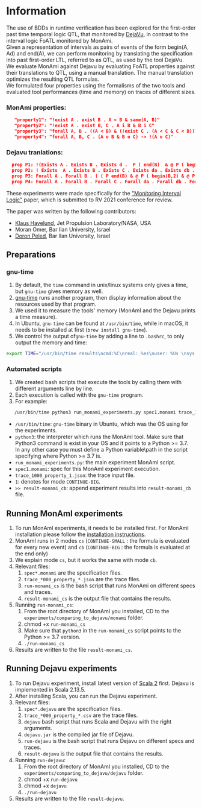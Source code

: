 # Information
The use of BDDs in runtime verification has been explored for the first-order past time temporal logic QTL, that monitored by [DejaVu](https://github.com/havelund/dejavu), in contrast to the interval logic FoATL monitored by MonAmi. \
Given a representation of intervals as pairs of events of the form begin(A, Ad) and end(A), we can perform monitoring by translating the specification into past first-order LTL, referred to as QTL, as used by the tool DejaVu. \
We evaluate MonAmi against Dejavu by evaluating FoATL properties against their translations to QTL, using a manual translation. The manual translation optimizes the resulting QTL formulas. \
We formulated four properties using the formalisms of the two tools and evaluated tool performances (time and memory) on traces of different sizes. 
### MonAmi properties:
```json
   "property1": "!exist A . exist B . A < B & same(A, B)"
   "property2": "!exist A . exist B, C . A i B & B i C"
   "property3": "forall A, B . ((A < B) & (!exist C . (A < C & C < B))) -> !(A('2') & B('2'))"
   "property4": "forall A, B, C . (A o B & B o C) -> !(A o C)"
```
### Dejavu tranlations:
```json
  prop P1: !(Exists A . Exists B . Exists d .  P ( end(B)  & @ P ( begin(B, d) & @ P ( end(A) & @ P begin(A, d) ) ) ) )
  prop P2: ! Exists  A . Exists B . Exists C . Exists da . Exists db . Exists dc . ( end(A) & @ P ( end(B) & @ P ( end (C) & @ P ( begin (C,dc) & @ P ( begin(B,db) & @ P begin(A,da))))))
  prop P3: Forall A . Forall B . ( ( P end(B) & @ P ( begin(B,2) & @ P ( end(A) & @ P begin(A,2) ) ) ) -> ! Exists C .Exists d . (  P ( begin(B, 2) &  @P ( end(C) & @ P ( begin(C, d) & @ P end(A) ) ) ) ) )
  prop P4: Forall A . Forall B . Forall C . Forall da . Forall db . Forall dc .(  ( P  (end(B) & @ P ( end(A) & @ P ( begin(B,db)  & @ P begin(A,da) ) ) )  & P ( end(C) & @ P ( end(B) & @ P ( begin(C,dc)  & @ P begin(B,db) ) ) ) ) -> ! P ( end(C) & @ P ( end(A) & @ P ( begin(C,dc)  & @ P begin(A,da) ) ) ) ) 

```

These experiments were made specifically for the ["Monitoring Interval Logic"](https://github.com/moraneus/MonAmI/blob/main/out/papers/Monitoring_Interval_Logic.pdf) paper, 
which is submitted to RV 2021 conference for review.

The paper was written by the following contributors:
* [Klaus Havelund](http://www.havelund.com/), Jet Propulsion Laboratory/NASA, USA
* Moran Omer, Bar Ilan University, Israel
* [Doron Peled](https://u.cs.biu.ac.il/~doronp/), Bar Ilan University, Israel

## Preparations
### gnu-time
1. By default, the `time` command in unix/linux systems only gives a time, but `gnu-time` gives memory as well.
2. [gnu-time](https://www.gnu.org/software/time/) runs another program, then display information about the resources used by that program.
3. We used it to measure the tools' memory (MonAmI and the Dejavu prints a time measure).
4. In Ubuntu, `gnu-time` can be found at `/usr/bin/time`, while in macOS, it needs to be installed at first (`brew install gnu-time`).  
5. We control the output of`gnu-time` by adding a line to `.bashrc`, to only output the memory and time:
```bash
export TIME="/usr/bin/time results\ncmd:%C\nreal: %es\nuser: %Us \nsys: %Ss \nmemory: %MKB \ncpu: %P"
```

### Automated scripts   
1. We created bash scripts that execute the tools by calling them with different arguments line by line.
2. Each execution is called with the `gnu-time` program.
3. For example:
```bash
   /usr/bin/time python3 run_monami_experiments.py spec1.monami trace_1000_property_1.json 1) >> result-monami_cb 2>&1
```
* `/usr/bin/time`: `gnu-time` binary in Ubuntu, which was the OS using for the experiments.
* `python3`: the interpreter which runs the MonAmI tool. Make sure that Python3 command is exist in your OS and it points to a Python >= 3.7. \
  In any other case you must define a Python variable\path in the script specifying where Python >= 3.7 is.
* `run_monami_experiments.py`: the main experiment MonAmI script.
* `spec1.monami`: spec for this MonAmI experiment execution.
* `trace_1000_property_1.json`: the trace input file.
* `1`: denotes for mode `CONTINUE-BIG`.
* `>> result-monami_cb`: append experiment results into `result-monami_cb` file.


## Running MonAmI experiments
1. To run MonAmI experiments, it needs to be installed first. For MonAmI installation please follow the [installation instructions](https://github.com/moraneus/MonAmI#installing-monami).
2. MonAmI runs in 2 modes `cs` (`CONTINUE-SMALL` : the formula is evaluated for every new event) and `cb` (`CONTINUE-BIG` : the formula is evaluated at the end only)
3. We explain mode `cs`, but it works the same with mode `cb`.
4. Relevant files:   
    1. `spec*.monami` are the specification files.
    2. `trace_*000_property_*.json` are the trace files.
    3. `run-monami_cs` is the bash script that runs MonAmi on different specs and traces.
    4. `result-monami_cs` is the output file that contains the results.
5. Running `run-monami_cs`:
    1. From the root directory of MonAmI you installed, CD to the `experiments/comparing_to_dejavu/monami` folder.
    2. chmod +x `run-monami_cs`
    3. Make sure that `python3` in the `run-monami_cs` script points to the Python >= 3.7 version.  
    4. `./run-monami_cs`
6. Results are written to the file `result-monami_cs`.
    
## Running Dejavu experiments
1. To run Dejavu experiment, install latest version of [Scala 2](https://www.scala-lang.org/download/scala2.html) first. Dejavu is implemented in Scala 2.13.5.
2. After installing Scala, you can run the Dejavu experiment.
3. Relevant files:   
    1. `spec*.dejavu` are the specification files.
    2. `trace_*000_property_*.csv` are the trace files.
    3. `dejavu` bash script that runs Scala and Dejavu with the right arguments.
    4. `dejavu.jar` is the compiled jar file of Dejavu.    
    5. `run-dejavu` is the bash script that runs Dejavu on different specs and traces.
    6. `result-dejavu` is the output file that contains the results.
4. Running `run-dejavu`:
    1. From the root directory of MonAmI you installed, CD to the `experiments/comparing_to_dejavu/dejavu` folder.
    2. chmod +x `run-dejavu`
    3. chmod +x `dejavu`
    4. `./run-dejavu`
5. Results are written to the file `result-dejavu`.

